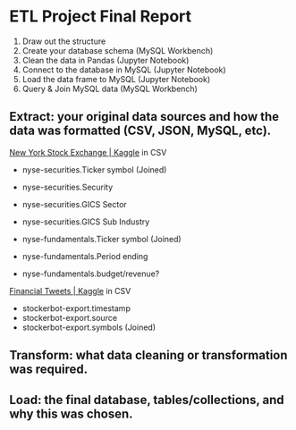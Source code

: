 # ETL Project Final Report

1. Draw out the structure
2. Create your database schema (MySQL Workbench)
3. Clean the data in Pandas (Jupyter Notebook)
4. Connect to the database in MySQL (Jupyter Notebook)
5. Load the data frame to MySQL (Jupyter Notebook)
6. Query & Join MySQL data (MySQL Workbench)

## Extract: your original data sources and how the data was formatted (CSV, JSON, MySQL, etc).
[New York Stock Exchange | Kaggle](https://www.kaggle.com/dgawlik/nyse) in CSV
- nyse-securities.Ticker symbol (Joined)
- nyse-securities.Security
- nyse-securities.GICS Sector
- nyse-securities.GICS Sub Industry

- nyse-fundamentals.Ticker symbol (Joined)
- nyse-fundamentals.Period ending
- nyse-fundamentals.budget/revenue?

[Financial Tweets | Kaggle](https://www.kaggle.com/davidwallach/financial-tweets) in CSV
- stockerbot-export.timestamp
- stockerbot-export.source
- stockerbot-export.symbols (Joined)

## Transform: what data cleaning or transformation was required.

## Load: the final database, tables/collections, and why this was chosen.
